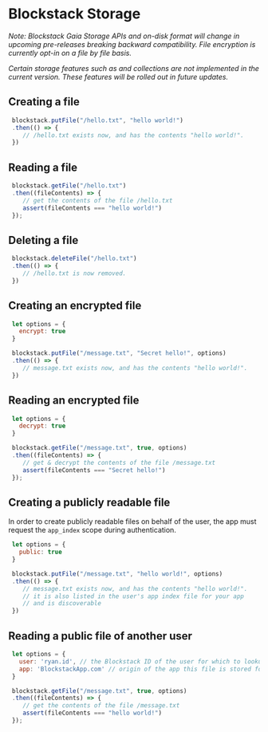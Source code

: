 # Blockstack Storage

_Note: Blockstack Gaia Storage APIs and on-disk format will change in
upcoming pre-releases breaking backward compatibility. File encryption is currently
opt-in on a file by file basis._

_Certain storage features such as and collections are not implemented in the current
version. These features will be rolled out in future updates._

## Creating a file

```JavaScript
 blockstack.putFile("/hello.txt", "hello world!")
 .then(() => {
    // /hello.txt exists now, and has the contents "hello world!".
 })
```

## Reading a file

```JavaScript
 blockstack.getFile("/hello.txt")
 .then((fileContents) => {
    // get the contents of the file /hello.txt
    assert(fileContents === "hello world!")
 });
```

## Deleting a file

```JavaScript
 blockstack.deleteFile("/hello.txt")
 .then(() => {
    // /hello.txt is now removed.
 })
```

## Creating an encrypted file

```JavaScript
 let options = { 
   encrypt: true 
 }

 blockstack.putFile("/message.txt", "Secret hello!", options)
 .then(() => {
    // message.txt exists now, and has the contents "hello world!".
 })
```

## Reading an encrypted file

```JavaScript
 let options = { 
   decrypt: true 
 }

 blockstack.getFile("/message.txt", true, options)
 .then((fileContents) => {
    // get & decrypt the contents of the file /message.txt
    assert(fileContents === "Secret hello!")
 });
```

## Creating a publicly readable file

In order to create publicly readable files on behalf of the user, 
the app must request the `app_index` scope during authentication.

```JavaScript
 let options = { 
   public: true 
 }

 blockstack.putFile("/message.txt", "hello world!", options)
 .then(() => {
    // message.txt exists now, and has the contents "hello world!".
    // it is also listed in the user's app index file for your app
    // and is discoverable
 })
```

## Reading a public file of another user
```JavaScript
 let options = { 
   user: 'ryan.id', // the Blockstack ID of the user for which to lookup the file
   app: 'BlockstackApp.com' // origin of the app this file is stored for
 }

 blockstack.getFile("/message.txt", true, options)
 .then((fileContents) => {
    // get the contents of the file /message.txt
    assert(fileContents === "hello world!")
 });
```
